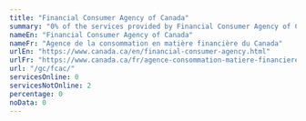 ```yaml
---
title: "Financial Consumer Agency of Canada"
summary: "0% of the services provided by Financial Consumer Agency of Canada are available end-to-end online. 0 are available online, and 2 are not available online."
nameEn: "Financial Consumer Agency of Canada"
nameFr: "Agence de la consommation en matière financière du Canada"
urlEn: "https://www.canada.ca/en/financial-consumer-agency.html"
urlFr: "https://www.canada.ca/fr/agence-consommation-matiere-financiere.html"
url: "/gc/fcac/"
servicesOnline: 0
servicesNotOnline: 2
percentage: 0
noData: 0
---
```

